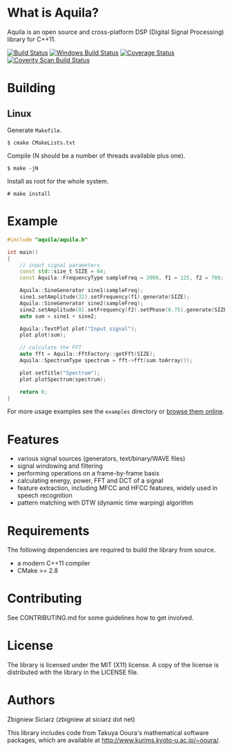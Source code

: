 What is Aquila?
===============

Aquila is an open source and cross-platform DSP (Digital Signal Processing)
library for C++11.

[![Build Status](https://travis-ci.org/zsiciarz/aquila.png?branch=master)](https://travis-ci.org/zsiciarz/aquila)
[![Windows Build Status](https://ci.appveyor.com/api/projects/status/github/zsiciarz/aquila?branch=master&svg=true)](https://ci.appveyor.com/project/zsiciarz/aquila)
[![Coverage Status](https://coveralls.io/repos/zsiciarz/aquila/badge.png)](https://coveralls.io/r/zsiciarz/aquila)
[![Coverity Scan Build Status](https://scan.coverity.com/projects/2786/badge.svg)](https://scan.coverity.com/projects/2786)


Building
========

## Linux
Generate `Makefile`.
```shell
$ cmake CMakeLists.txt
```
Compile (N should be a number of threads available plus one).
```shell
$ make -jN
```
Install as root for the whole system.
```shell
# make install
```


Example
=======

```cpp
#include "aquila/aquila.h"

int main()
{
    // input signal parameters
    const std::size_t SIZE = 64;
    const Aquila::FrequencyType sampleFreq = 2000, f1 = 125, f2 = 700;

    Aquila::SineGenerator sine1(sampleFreq);
    sine1.setAmplitude(32).setFrequency(f1).generate(SIZE);
    Aquila::SineGenerator sine2(sampleFreq);
    sine2.setAmplitude(8).setFrequency(f2).setPhase(0.75).generate(SIZE);
    auto sum = sine1 + sine2;

    Aquila::TextPlot plot("Input signal");
    plot.plot(sum);

    // calculate the FFT
    auto fft = Aquila::FftFactory::getFft(SIZE);
    Aquila::SpectrumType spectrum = fft->fft(sum.toArray());

    plot.setTitle("Spectrum");
    plot.plotSpectrum(spectrum);

    return 0;
}
```

For more usage examples see the `examples` directory or
[browse them online](http://aquila-dsp.org/articles/examples/).


Features
========

 * various signal sources (generators, text/binary/WAVE files)
 * signal windowing and filtering
 * performing operations on a frame-by-frame basis
 * calculating energy, power, FFT and DCT of a signal
 * feature extraction, including MFCC and HFCC features, widely used in
   speech recognition
 * pattern matching with DTW (dynamic time warping) algorithm


Requirements
============

The following dependencies are required to build the library from source.

 * a modern C++11 compiler
 * CMake >= 2.8


Contributing
============

See CONTRIBUTING.md for some guidelines how to get involved.


License
=======

The library is licensed under the MIT (X11) license. A copy of the license
is distributed with the library in the LICENSE file.


Authors
=======

Zbigniew Siciarz (zbigniew at siciarz dot net)

This library includes code from Takuya Ooura's mathematical software packages,
which are available at http://www.kurims.kyoto-u.ac.jp/~ooura/.
